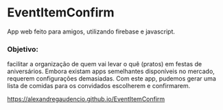 # EventItemConfirm
App web feito para amigos, utilizando firebase e javascript. 

### Objetivo:
facilitar a organização de quem vai levar o quê (pratos) em festas  de aniversários. 
Embora existam apps semelhantes disponíveis no mercado, requerem configurações demasiadas. Com este app, pudemos gerar uma lista de comidas para os convidados escolherem e confirmarem.

<a href="https://alexandregaudencio.github.io/EventItemConfirm/" target="_blank">https://alexandregaudencio.github.io/EventItemConfirm</a>
